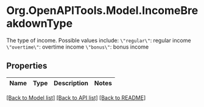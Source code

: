# Org.OpenAPITools.Model.IncomeBreakdownType
The type of income. Possible values include:   `\"regular\"`: regular income   `\"overtime\"`: overtime income   `\"bonus\"`: bonus income

## Properties

Name | Type | Description | Notes
------------ | ------------- | ------------- | -------------

[[Back to Model list]](../README.md#documentation-for-models) [[Back to API list]](../README.md#documentation-for-api-endpoints) [[Back to README]](../README.md)

